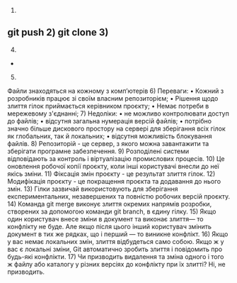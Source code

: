 1)
git push
2)
git clone
3)
-
4)
-
5)
Файли знаходяться на кожному з комп’ютерів 
6)
Переваги: • Кожний з розробників працює зі своїм власним репозиторієм;
• Рішення щодо злиття гілок приймається керівником проєкту;
• Немає потреби в мережевому з'єднанні; 
7)
Недоліки: • не можливо контролювати доступ до файлів;
• відсутня загальна нумерація версій файлів;
• потрібно значно більше дискового простору на сервері для зберігання всіх гілок як глобальних, так й локальних; 
• відсутня можливість блокування файлів. 
8)
Репозиторій  - це сервер, з якого можна завантажити та зберігати програмне забезпечення.
9)
Розподілені системи відповідають за контроль і віртуалізацію промислових процесів.
10)
Це оновлення робочої копії проєкту, коли інші користувачі внесли до неї якісь зміни. 
11)
Фіксація змін проєкту - це результат злиття гілок. 
12)
Модифікація проєкту - це покращення проєкта та додавання до нього змін.
13)
Гілки зазвичай використовують для зберігання експериментальних, незавершених та повністю робочих версій проєкту. 
14)
Команда git merge виконує злиття окремих напрямів розробки, створених за допомогою команди git branch, в єдину гілку.
15)
Якщо один користувач внесе зміни в документ та виконає злиття— то конфлікту не буде.
Але якщо після цього інший користувач змінить документ в тих же рядках, що і перший — то виникне конфлікт.
16)
Якщо у вас немає локальних змін, злиття відбудеться само собою.
Якщо ж у вас є локальні зміни, Git автоматично зробить злиття і повідомить про будь-які конфлікти.
17)
Чи призводить видалення та зміна одного і того ж файлу або каталогу у
різних версіях до конфлікту при їх злитті?
Ні, не призводить. 
